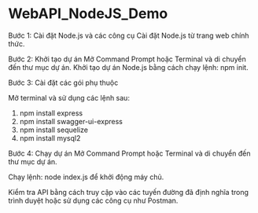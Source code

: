 # WebAPI_NodeJS_Demo

Bước 1: Cài đặt Node.js và các công cụ 
Cài đặt Node.js từ trang web chính thức.

Bước 2: Khởi tạo dự án
Mở Command Prompt hoặc Terminal và di chuyển đến thư mục dự án.
Khởi tạo dự án Node.js bằng cách chạy lệnh: npm init.

Bước 3: Cài đặt các gói phụ thuộc

Mở terminal và sử dụng các lệnh sau:
1. npm install express  
2. npm install swagger-ui-express
3. npm install sequelize 
4. npm install mysql2

Bước 4: Chạy dự án
Mở Command Prompt hoặc Terminal và di chuyển đến thư mục dự án.

Chạy lệnh: node index.js để khởi động máy chủ.

Kiểm tra API bằng cách truy cập vào các tuyến đường đã định nghĩa trong trình duyệt hoặc sử dụng các công cụ như Postman.

